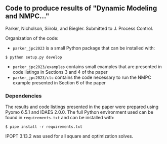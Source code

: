 ## Code to produce results of "Dynamic Modeling and NMPC..."

Parker, Nicholson, Siirola, and Biegler. Submitted to J. Process Control.

Organization of the code:
- `parker_jpc2023` is a small Python package that can be installed with:
```
$ python setup.py develop
```
- `parker_jpc2023/examples` contains small examples that are presented in code
listings in Sections 3 and 4 of the paper
- `parker_jpc2023/clc` contains the code necessary to run the NMPC example
presented in Section 6 of the paper

### Dependencies
The results and code listings presented in the paper were prepared using
Pyomo 6.5.1 and IDAES 2.0.0. The full Python environment used can be found
in `requirements.txt` and can be installed with:
```
$ pipe install -r requirements.txt
```
IPOPT 3.13.2 was used for all square and optimization solves.
